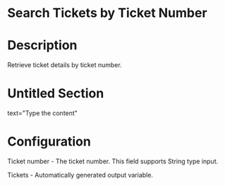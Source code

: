 ﻿# Search Tickets by Ticket Number

# Description

Retrieve ticket details by ticket number.

# Untitled Section

text="Type the content"

# Configuration

Ticket number - The ticket number. This field supports String type input.









Tickets - Automatically generated output variable.
